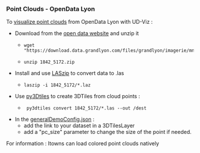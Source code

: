 ### Point Clouds - OpenData Lyon

To [visualize point clouds](http://rict2.liris.cnrs.fr/UD-Viz/UD-Viz-Core/examples/DemoPC/Demo.html) from OpenData Lyon with UD-Viz :

* Download from the [open data website](https://data.beta.grandlyon.com/jeux-de-donnees/nuage-points-lidar-2015-metropole-lyon/donnees) and unzip it
  -     wget "https://download.data.grandlyon.com/files/grandlyon/imagerie/mnt2015/lidar/1842_5172.zip" 
  -     unzip 1842_5172.zip

* Install and use [LASzip](https://laszip.org/) to convert data to .las
  -     laszip -i 1842_5172/*.laz 

* Use [py3Dtiles](https://github.com/Oslandia/py3dtiles) to create 3DTiles from cloud points : 
  -      py3dtiles convert 1842_5172/*.las --out /dest


* In the [generalDemoConfig.json](https://github.com/VCityTeam/UD-Viz/blob/master/UD-Viz-Core/examples/data/config/generalDemoConfig.json) :   
  * add the link to your dataset in a 3DTilesLayer
  * add a "pc_size" parameter to change the size of the point if needed. 


For information : Itowns can load colored point clouds natively


